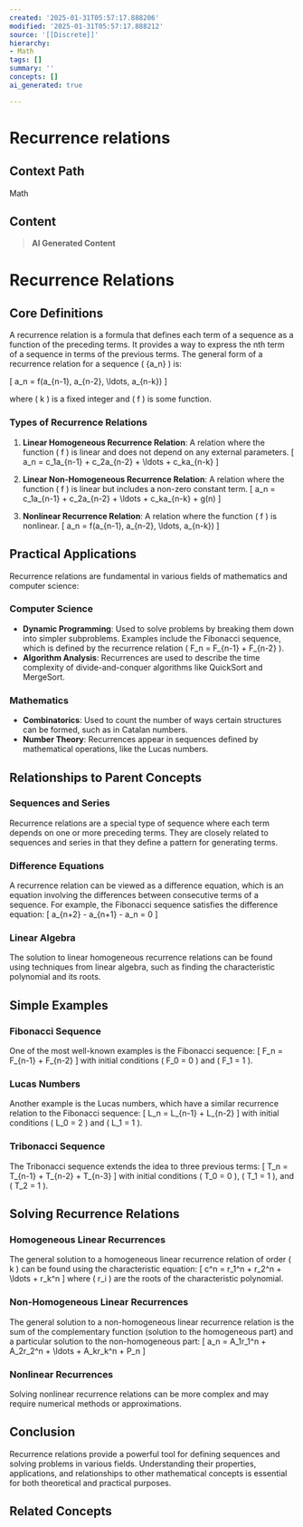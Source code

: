 ```yaml
---
created: '2025-01-31T05:57:17.888206'
modified: '2025-01-31T05:57:17.888212'
source: '[[Discrete]]'
hierarchy:
- Math
tags: []
summary: ''
concepts: []
ai_generated: true

---
```


# Recurrence relations

## Context Path
Math

## Content
> **AI Generated Content**
 # Recurrence Relations

## Core Definitions

A recurrence relation is a formula that defines each term of a sequence as a function of the preceding terms. It provides a way to express the nth term of a sequence in terms of the previous terms. The general form of a recurrence relation for a sequence \( \{a_n\} \) is:

\[ a_n = f(a_{n-1}, a_{n-2}, \ldots, a_{n-k}) \]

where \( k \) is a fixed integer and \( f \) is some function.

### Types of Recurrence Relations

1. **Linear Homogeneous Recurrence Relation**: A relation where the function \( f \) is linear and does not depend on any external parameters.
   \[ a_n = c_1a_{n-1} + c_2a_{n-2} + \ldots + c_ka_{n-k} \]

2. **Linear Non-Homogeneous Recurrence Relation**: A relation where the function \( f \) is linear but includes a non-zero constant term.
   \[ a_n = c_1a_{n-1} + c_2a_{n-2} + \ldots + c_ka_{n-k} + g(n) \]

3. **Nonlinear Recurrence Relation**: A relation where the function \( f \) is nonlinear.
   \[ a_n = f(a_{n-1}, a_{n-2}, \ldots, a_{n-k}) \]

## Practical Applications

Recurrence relations are fundamental in various fields of mathematics and computer science:

### Computer Science
- **Dynamic Programming**: Used to solve problems by breaking them down into simpler subproblems. Examples include the Fibonacci sequence, which is defined by the recurrence relation \( F_n = F_{n-1} + F_{n-2} \).
- **Algorithm Analysis**: Recurrences are used to describe the time complexity of divide-and-conquer algorithms like QuickSort and MergeSort.

### Mathematics
- **Combinatorics**: Used to count the number of ways certain structures can be formed, such as in Catalan numbers.
- **Number Theory**: Recurrences appear in sequences defined by mathematical operations, like the Lucas numbers.

## Relationships to Parent Concepts

### Sequences and Series
Recurrence relations are a special type of sequence where each term depends on one or more preceding terms. They are closely related to sequences and series in that they define a pattern for generating terms.

### Difference Equations
A recurrence relation can be viewed as a difference equation, which is an equation involving the differences between consecutive terms of a sequence. For example, the Fibonacci sequence satisfies the difference equation:
\[ a_{n+2} - a_{n+1} - a_n = 0 \]

### Linear Algebra
The solution to linear homogeneous recurrence relations can be found using techniques from linear algebra, such as finding the characteristic polynomial and its roots.

## Simple Examples

### Fibonacci Sequence
One of the most well-known examples is the Fibonacci sequence:
\[ F_n = F_{n-1} + F_{n-2} \]
with initial conditions \( F_0 = 0 \) and \( F_1 = 1 \).

### Lucas Numbers
Another example is the Lucas numbers, which have a similar recurrence relation to the Fibonacci sequence:
\[ L_n = L_{n-1} + L_{n-2} \]
with initial conditions \( L_0 = 2 \) and \( L_1 = 1 \).

### Tribonacci Sequence
The Tribonacci sequence extends the idea to three previous terms:
\[ T_n = T_{n-1} + T_{n-2} + T_{n-3} \]
with initial conditions \( T_0 = 0 \), \( T_1 = 1 \), and \( T_2 = 1 \).

## Solving Recurrence Relations

### Homogeneous Linear Recurrences
The general solution to a homogeneous linear recurrence relation of order \( k \) can be found using the characteristic equation:
\[ c^n = r_1^n + r_2^n + \ldots + r_k^n \]
where \( r_i \) are the roots of the characteristic polynomial.

### Non-Homogeneous Linear Recurrences
The general solution to a non-homogeneous linear recurrence relation is the sum of the complementary function (solution to the homogeneous part) and a particular solution to the non-homogeneous part:
\[ a_n = A_1r_1^n + A_2r_2^n + \ldots + A_kr_k^n + P_n \]

### Nonlinear Recurrences
Solving nonlinear recurrence relations can be more complex and may require numerical methods or approximations.

## Conclusion

Recurrence relations provide a powerful tool for defining sequences and solving problems in various fields. Understanding their properties, applications, and relationships to other mathematical concepts is essential for both theoretical and practical purposes.

## Related Concepts
